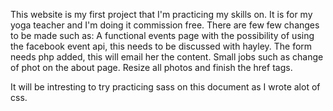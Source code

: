This website is my first project that I'm practicing my skills on.
It is for my yoga teacher and I'm doing it commission free.
There are few few changes to be made such as:
A functional events page with the possibility of using the facebook event api, this needs to be discussed with hayley.
The form needs php added, this will email her the content.
Small jobs such as change of phot on the about page. Resize all photos and finish the href tags.

It will be intresting to try practicing sass on this document as I wrote alot of css.